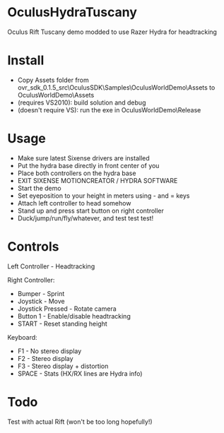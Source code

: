 OculusHydraTuscany
==================

Oculus Rift Tuscany demo modded to use Razer Hydra for headtracking

Install
=======

- Copy Assets folder from ovr_sdk_0.1.5_src\OculusSDK\Samples\OculusWorldDemo\Assets to OculusWorldDemo\Assets
- (requires VS2010): build solution and debug
- (doesn't require VS): run the exe in OculusWorldDemo\Release

Usage
=====

- Make sure latest Sixense drivers are installed
- Put the hydra base directly in front center of you
- Place both controllers on the hydra base
- EXIT SIXENSE MOTIONCREATOR / HYDRA SOFTWARE
- Start the demo
- Set eyeposition to your height in meters using - and = keys
- Attach left controller to head somehow
- Stand up and press start button on right controller
- Duck/jump/run/fly/whatever, and test test test!

Controls
========

Left Controller - Headtracking

Right Controller:
- Bumper - Sprint
- Joystick - Move
- Joystick Pressed - Rotate camera
- Button 1 - Enable/disable headtracking
- START - Reset standing height

Keyboard:
- F1 - No stereo display
- F2 - Stereo display
- F3 - Stereo display + distortion
- SPACE - Stats (HX/RX lines are Hydra info)

Todo
====

Test with actual Rift (won't be too long hopefully!)